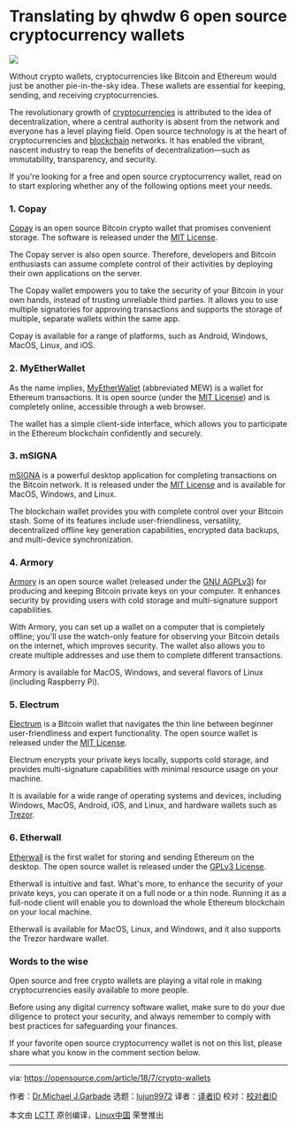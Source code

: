 Translating by qhwdw
6 open source cryptocurrency wallets
======

![](https://opensource.com/sites/default/files/styles/image-full-size/public/lead-images/bus_cash_register.jpg?itok=7NKVKuPa)

Without crypto wallets, cryptocurrencies like Bitcoin and Ethereum would just be another pie-in-the-sky idea. These wallets are essential for keeping, sending, and receiving cryptocurrencies.

The revolutionary growth of [cryptocurrencies][1] is attributed to the idea of decentralization, where a central authority is absent from the network and everyone has a level playing field. Open source technology is at the heart of cryptocurrencies and [blockchain][2] networks. It has enabled the vibrant, nascent industry to reap the benefits of decentralization—such as immutability, transparency, and security.

If you're looking for a free and open source cryptocurrency wallet, read on to start exploring whether any of the following options meet your needs.

### 1\. Copay

[Copay][3] is an open source Bitcoin crypto wallet that promises convenient storage. The software is released under the [MIT License][4].

The Copay server is also open source. Therefore, developers and Bitcoin enthusiasts can assume complete control of their activities by deploying their own applications on the server.

The Copay wallet empowers you to take the security of your Bitcoin in your own hands, instead of trusting unreliable third parties. It allows you to use multiple signatories for approving transactions and supports the storage of multiple, separate wallets within the same app.

Copay is available for a range of platforms, such as Android, Windows, MacOS, Linux, and iOS.

### 2\. MyEtherWallet

As the name implies, [MyEtherWallet][5] (abbreviated MEW) is a wallet for Ethereum transactions. It is open source (under the [MIT License][6]) and is completely online, accessible through a web browser.

The wallet has a simple client-side interface, which allows you to participate in the Ethereum blockchain confidently and securely.

### 3\. mSIGNA

[mSIGNA][7] is a powerful desktop application for completing transactions on the Bitcoin network. It is released under the [MIT License][8] and is available for MacOS, Windows, and Linux.

The blockchain wallet provides you with complete control over your Bitcoin stash. Some of its features include user-friendliness, versatility, decentralized offline key generation capabilities, encrypted data backups, and multi-device synchronization.

### 4\. Armory

[Armory][9] is an open source wallet (released under the [GNU AGPLv3][10]) for producing and keeping Bitcoin private keys on your computer. It enhances security by providing users with cold storage and multi-signature support capabilities.

With Armory, you can set up a wallet on a computer that is completely offline; you'll use the watch-only feature for observing your Bitcoin details on the internet, which improves security. The wallet also allows you to create multiple addresses and use them to complete different transactions.

Armory is available for MacOS, Windows, and several flavors of Linux (including Raspberry Pi).

### 5\. Electrum

[Electrum][11] is a Bitcoin wallet that navigates the thin line between beginner user-friendliness and expert functionality. The open source wallet is released under the [MIT License][12].

Electrum encrypts your private keys locally, supports cold storage, and provides multi-signature capabilities with minimal resource usage on your machine.

It is available for a wide range of operating systems and devices, including Windows, MacOS, Android, iOS, and Linux, and hardware wallets such as [Trezor][13].

### 6\. Etherwall

[Etherwall][14] is the first wallet for storing and sending Ethereum on the desktop. The open source wallet is released under the [GPLv3 License][15].

Etherwall is intuitive and fast. What's more, to enhance the security of your private keys, you can operate it on a full node or a thin node. Running it as a full-node client will enable you to download the whole Ethereum blockchain on your local machine.

Etherwall is available for MacOS, Linux, and Windows, and it also supports the Trezor hardware wallet.

### Words to the wise

Open source and free crypto wallets are playing a vital role in making cryptocurrencies easily available to more people.

Before using any digital currency software wallet, make sure to do your due diligence to protect your security, and always remember to comply with best practices for safeguarding your finances.

If your favorite open source cryptocurrency wallet is not on this list, please share what you know in the comment section below.

--------------------------------------------------------------------------------

via: https://opensource.com/article/18/7/crypto-wallets

作者：[Dr.Michael J.Garbade][a]
选题：[lujun9972](https://github.com/lujun9972)
译者：[译者ID](https://github.com/译者ID)
校对：[校对者ID](https://github.com/校对者ID)

本文由 [LCTT](https://github.com/LCTT/TranslateProject) 原创编译，[Linux中国](https://linux.cn/) 荣誉推出

[a]:https://opensource.com/users/drmjg
[1]:https://www.liveedu.tv/guides/cryptocurrency/
[2]:https://opensource.com/tags/blockchain
[3]:https://copay.io/
[4]:https://github.com/bitpay/copay/blob/master/LICENSE
[5]:https://www.myetherwallet.com/
[6]:https://github.com/kvhnuke/etherwallet/blob/mercury/LICENSE.md
[7]:https://ciphrex.com/
[8]:https://github.com/ciphrex/mSIGNA/blob/master/LICENSE
[9]:https://www.bitcoinarmory.com/
[10]:https://github.com/etotheipi/BitcoinArmory/blob/master/LICENSE
[11]:https://electrum.org/#home
[12]:https://github.com/spesmilo/electrum/blob/master/LICENCE
[13]:https://trezor.io/
[14]:https://www.etherwall.com/
[15]:https://github.com/almindor/etherwall/blob/master/LICENSE
